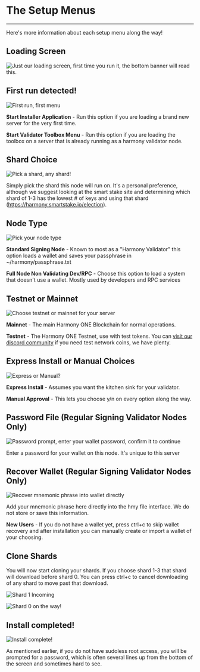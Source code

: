 # The Setup Menus
---
Here's more information about each setup menu along the way!

## Loading Screen

![Just our loading screen, first time you run it, the bottom banner will read this.](../../.gitbook/assets/image%20%2835%29.png)

## First run detected!

![First run, first menu](../../.gitbook/assets/image%20%2838%29.png)

**Start Installer Application** - Run this option if you are loading a brand new server for the very first time.

**Start Validator Toolbox Menu** - Run this option if you are loading the toolbox on a server that is already running as a harmony validator node.

## Shard Choice

![Pick a shard, any shard!](../../.gitbook/assets/image%20%2839%29.png)

Simply pick the shard this node will run on. It's a personal preference, although we suggest looking at the smart stake site and determining which shard of 1-3 has the lowest # of keys and using that shard (https://harmony.smartstake.io/election).

## Node Type

![Pick your node type](../../.gitbook/assets/image%20%2833%29.png)

**Standard Signing Node** - Known to most as a "Harmony Validator" this option loads a wallet and saves your passphrase in ~/harmony/passphrase.txt

**Full Node Non Validating Dev/RPC** - Choose this option to load a system that doesn't use a wallet. Mostly used by developers and RPC services

## Testnet or Mainnet

![Choose testnet or mainnet for your server](../../.gitbook/assets/image%20%2834%29.png)

**Mainnet** - The main Harmony ONE Blockchain for normal operations.

**Testnet** - The Harmony ONE Testnet, use with test tokens. You can [visit our discord community](https://discord.gg/babnYCEZ7Q) if you need test network coins, we have plenty.

## Express Install or Manual Choices

![Express or Manual?](../../.gitbook/assets/image%20%2841%29.png)

**Express Install** - Assumes you want the kitchen sink for your validator. 

**Manual Approval** - This lets you choose y/n on every option along the way.

## Password File \(Regular Signing Validator Nodes Only\)

![Password prompt, enter your wallet password, confirm it to continue](../../.gitbook/assets/image%20%2816%29.png)

Enter a password for your wallet on this node. It's unique to this server

## Recover Wallet \(Regular Signing Validator Nodes Only\)

![Recover mnemonic phrase into wallet directly](../../.gitbook/assets/image%20%2840%29.png)

Add your mnemonic phrase here directly into the hmy file interface. We do not store or save this information.

**New Users** - If you do not have a wallet yet, press ctrl+c to skip wallet recovery and after installation you can manually create or import a wallet of your choosing.

## Clone Shards

You will now start cloning your shards. If you choose shard 1-3 that shard will download before shard 0. You can press ctrl+c to cancel downloading of any shard to move past that download.

![Shard 1 Incoming](../../.gitbook/assets/image%20%2823%29.png)

![Shard 0 on the way!](../../.gitbook/assets/image%20%2836%29.png)

## Install completed!

![Install complete!](../../.gitbook/assets/image%20%2817%29.png)

As mentioned earlier, if you do not have sudoless root access, you will be prompted for a password, which is often several lines up from the bottom of the screen and sometimes hard to see.

